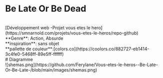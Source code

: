 # Be Late Or Be Dead
<br>
[Développement web -Projet vous etes le hero](https://smnarnold.com/projets/vous-etes-le-heros/repo-github)
<br>
**Genre**: Action, Absurde
<br>
**inspiration**: sans objet
<br>
**pallette de couleur**:[colors.co](https://coolors.co/882727-eb1414-3c4fe0-5468ff-89e5ff-ffffff)
<br>
# Diagramme
<br>
![shemas.png](https://github.com/Ferylane/Vous-etes-le-heros--Be-Late-Or-Be-Late-/blob/main/images/shemas.png)
